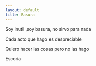 ```yaml
---
layout: default
title: Basura
---
```




Soy inutil ,soy basura, no sirvo para nada

Cada acto que hago es despreciable

Quiero hacer las cosas pero no las hago

Escoria
